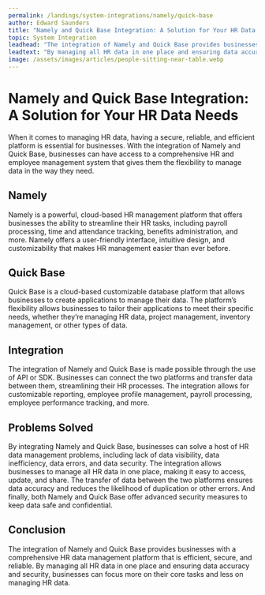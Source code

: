 ```yaml
---
permalink: /landings/system-integrations/namely/quick-base
author: Edward Saunders
title: "Namely and Quick Base Integration: A Solution for Your HR Data Needs"
topic: System Integration
leadhead: "The integration of Namely and Quick Base provides businesses with a comprehensive HR data management platform that is efficient, secure, and reliable"
leadtext: "By managing all HR data in one place and ensuring data accuracy and security, businesses can focus more on their core tasks and less on managing HR data."
image: /assets/images/articles/people-sitting-near-table.webp
---
```

<div class="arttext">	<h1>Namely and Quick Base Integration: A Solution for Your HR Data Needs</h1>
	<p>When it comes to managing HR data, having a secure, reliable, and efficient platform is essential for businesses. With the integration of Namely and Quick Base, businesses can have access to a comprehensive HR and employee management system that gives them the flexibility to manage data in the way they need.</p>
	<h2>Namely</h2>
	<p>Namely is a powerful, cloud-based HR management platform that offers businesses the ability to streamline their HR tasks, including payroll processing, time and attendance tracking, benefits administration, and more. Namely offers a user-friendly interface, intuitive design, and customizability that makes HR management easier than ever before.</p>
	<h2>Quick Base</h2>
	<p>Quick Base is a cloud-based customizable database platform that allows businesses to create applications to manage their data. The platform’s flexibility allows businesses to tailor their applications to meet their specific needs, whether they’re managing HR data, project management, inventory management, or other types of data.</p>
	<h2>Integration</h2>
	<p>The integration of Namely and Quick Base is made possible through the use of API or SDK. Businesses can connect the two platforms and transfer data between them, streamlining their HR processes. The integration allows for customizable reporting, employee profile management, payroll processing, employee performance tracking, and more.</p>
	<h2>Problems Solved</h2>
	<p>By integrating Namely and Quick Base, businesses can solve a host of HR data management problems, including lack of data visibility, data inefficiency, data errors, and data security. The integration allows businesses to manage all HR data in one place, making it easy to access, update, and share. The transfer of data between the two platforms ensures data accuracy and reduces the likelihood of duplication or other errors. And finally, both Namely and Quick Base offer advanced security measures to keep data safe and confidential.</p>
	<h2>Conclusion</h2>
	<p>The integration of Namely and Quick Base provides businesses with a comprehensive HR data management platform that is efficient, secure, and reliable. By managing all HR data in one place and ensuring data accuracy and security, businesses can focus more on their core tasks and less on managing HR data.</p>
</div>